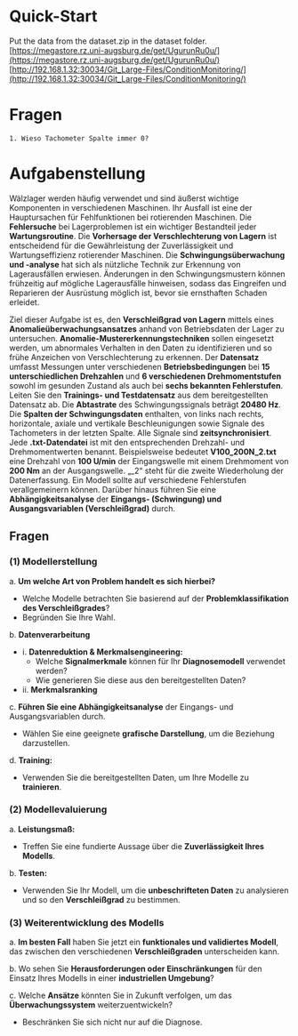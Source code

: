 # Quick-Start
Put the data from the dataset.zip in the dataset folder. <br>
[https://megastore.rz.uni-augsburg.de/get/UgurunRu0u/](https://megastore.rz.uni-augsburg.de/get/UgurunRu0u/)
<br>
[http://192.168.1.32:30034/Git_Large-Files/ConditionMonitoring/](http://192.168.1.32:30034/Git_Large-Files/ConditionMonitoring/)
<br>
        
# Fragen
    1. Wieso Tachometer Spalte immer 0?

# Aufgabenstellung

Wälzlager werden häufig verwendet und sind äußerst wichtige Komponenten in
verschiedenen Maschinen. Ihr Ausfall ist eine der Hauptursachen für
Fehlfunktionen bei rotierenden Maschinen. Die **Fehlersuche** bei Lagerproblemen
ist ein wichtiger Bestandteil jeder **Wartungsroutine**. Die **Vorhersage der
Verschlechterung von Lagern** ist entscheidend für die Gewährleistung der
Zuverlässigkeit und Wartungseffizienz rotierender Maschinen. Die
**Schwingungsüberwachung und -analyse** hat sich als nützliche Technik zur
Erkennung von Lagerausfällen erwiesen. Änderungen in den Schwingungsmustern
können frühzeitig auf mögliche Lagerausfälle hinweisen, sodass das Eingreifen
und Reparieren der Ausrüstung möglich ist, bevor sie ernsthaften Schaden
erleidet.

Ziel dieser Aufgabe ist es, den **Verschleißgrad von Lagern** mittels eines
**Anomalieüberwachungsansatzes** anhand von Betriebsdaten der Lager zu
untersuchen. **Anomalie-Mustererkennungstechniken** sollen eingesetzt werden, um
abnormales Verhalten in den Daten zu identifizieren und so frühe Anzeichen von
Verschlechterung zu erkennen. Der **Datensatz** umfasst Messungen unter
verschiedenen **Betriebsbedingungen** bei **15 unterschiedlichen Drehzahlen**
und **6 verschiedenen Drehmomentstufen** sowohl im gesunden Zustand als auch bei
**sechs bekannten Fehlerstufen**. Leiten Sie den **Trainings- und
Testdatensatz** aus dem bereitgestellten Datensatz ab. Die **Abtastrate** des
Schwingungssignals beträgt **20480 Hz**. Die **Spalten der Schwingungsdaten**
enthalten, von links nach rechts, horizontale, axiale und vertikale
Beschleunigungen sowie Signale des Tachometers in der letzten Spalte. Alle
Signale sind **zeitsynchronisiert**. Jede **.txt-Datendatei** ist mit den
entsprechenden Drehzahl- und Drehmomentwerten benannt. Beispielsweise bedeutet
**V100_200N_2.txt** eine Drehzahl von **100 U/min** der Eingangswelle mit einem
Drehmoment von **200 Nm** an der Ausgangswelle. „_2“ steht für die zweite
Wiederholung der Datenerfassung. Ein Modell sollte auf verschiedene Fehlerstufen
verallgemeinern können. Darüber hinaus führen Sie eine **Abhängigkeitsanalyse**
der **Eingangs- (Schwingung) und Ausgangsvariablen (Verschleißgrad)** durch.

## Fragen

### (1) Modellerstellung

a. **Um welche Art von Problem handelt es sich hierbei?**
   - Welche Modelle betrachten Sie basierend auf der **Problemklassifikation des
     Verschleißgrades**?
   - Begründen Sie Ihre Wahl.

b. **Datenverarbeitung**
   - i. **Datenreduktion & Merkmalsengineering:**
      - Welche **Signalmerkmale** können für Ihr **Diagnosemodell** verwendet
        werden?
      - Wie generieren Sie diese aus den bereitgestellten Daten?
   - ii. **Merkmalsranking**

c. **Führen Sie eine Abhängigkeitsanalyse** der Eingangs- und Ausgangsvariablen
durch.
   - Wählen Sie eine geeignete **grafische Darstellung**, um die Beziehung
     darzustellen.

d. **Training:**
   - Verwenden Sie die bereitgestellten Daten, um Ihre Modelle zu
     **trainieren**.

### (2) Modellevaluierung

a. **Leistungsmaß:**
   - Treffen Sie eine fundierte Aussage über die **Zuverlässigkeit Ihres
     Modells**.

b. **Testen:**
   - Verwenden Sie Ihr Modell, um die **unbeschrifteten Daten** zu analysieren
     und so den **Verschleißgrad** zu bestimmen.

### (3) Weiterentwicklung des Modells

a. **Im besten Fall** haben Sie jetzt ein **funktionales und validiertes
Modell**, das zwischen den verschiedenen **Verschleißgraden** unterscheiden
kann.

b. Wo sehen Sie **Herausforderungen oder Einschränkungen** für den Einsatz Ihres
Modells in einer **industriellen Umgebung**?

c. Welche **Ansätze** könnten Sie in Zukunft verfolgen, um das
**Überwachungssystem** weiterzuentwickeln?
   - Beschränken Sie sich nicht nur auf die Diagnose.



